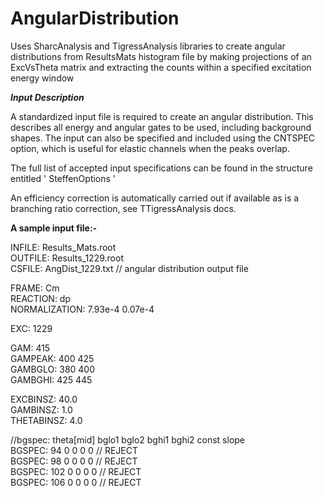 # AngularDistribution

Uses SharcAnalysis and TigressAnalysis libraries to create
angular distributions from ResultsMats histogram file by
making projections of an ExcVsTheta matrix and extracting
the counts within a specified excitation energy window

___Input Description___

A standardized input file is required to create an angular 
distribution. This describes all energy and angular gates 
to be used, including background shapes. The input can also
be specified and included using the CNTSPEC option, which is
useful for elastic channels when the peaks overlap.

The full list of accepted input specifications can be found 
in the structure entitled ' SteffenOptions '

An efficiency correction is automatically carried out if available
as is a branching ratio correction, see TTigressAnalysis docs.


__A sample input file:-__

INFILE: Results_Mats.root  
OUTFILE: Results_1229.root    
CSFILE: AngDist_1229.txt		  					// angular distribution output file    

FRAME:     	Cm  
REACTION:		dp  
NORMALIZATION: 7.93e-4 0.07e-4  

EXC: 				1229

GAM: 		 		415  
GAMPEAK: 		400 425  
GAMBGLO:	 	380 400   
GAMBGHI:	 	425 445  

EXCBINSZ: 	40.0  
GAMBINSZ:   1.0  
THETABINSZ: 4.0  

//bgspec: theta[mid] bglo1 bglo2 bghi1 bghi2 const slope  
BGSPEC:			94   			0			0			0			0		 			// REJECT  
BGSPEC:			98   			0			0			0			0		 			// REJECT  
BGSPEC:			102 			0			0			0			0		 			// REJECT  
BGSPEC:			106 			0			0			0			0		 			// REJECT  

